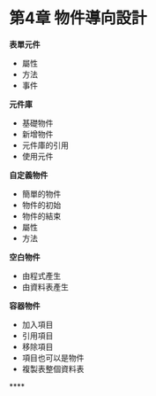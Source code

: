 # 第4章 物件導向設計

**表單元件** 

* 屬性
* 方法 
* 事件

**元件庫**

* 基礎物件
* 新增物件
* 元件庫的引用
* 使用元件

**自定義物件** 

* 簡單的物件
* 物件的初始 
* 物件的結束 
* 屬性
* 方法

**空白物件** 

* 由程式產生
* 由資料表產生

**容器物件**

* 加入項目
* 引用項目
* 移除項目
* 項目也可以是物件
* 複製表整個資料表

\*\*\*\*



